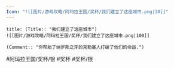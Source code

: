 ```yaml
---
Icon: "![[图片/游戏攻略/阿玛拉王国/奖杯/我们建立了这座城市.png|30]]"
---
```

```ad-common-silver-trophy
title: (Title:: "我们建立了这座城市")
![[图片/游戏攻略/阿玛拉王国/奖杯/我们建立了这座城市.png|100]]

(Comment:: "你帮助了纳罗斯之牙的克勒塞人打破了他们的命运.")
```

#阿玛拉王国/奖杯/银 #奖杯 #奖杯/银
